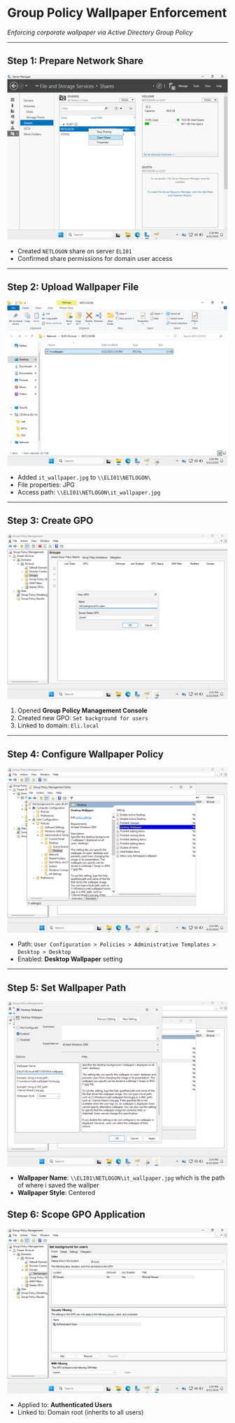 # Group Policy Wallpaper Enforcement  
*Enforcing corporate wallpaper via Active Directory Group Policy*

---

## Step 1: Prepare Network Share  
![NETLOGON Share Configuration](gpo%201.png)  
- Created `NETLOGON` share on server `ELI01`  
- Confirmed share permissions for domain user access  
 

---

## Step 2: Upload Wallpaper File  
![Wallpaper File in Share](gpo%202.png)  
- Added `it_wallpaper.jpg` to `\\ELI01\NETLOGON\`  
- File properties: JPG
- Access path: `\\ELI01\NETLOGON\it_wallpaper.jpg`  

---

## Step 3: Create GPO  
![New GPO Creation](gpo%203.png)  
1. Opened **Group Policy Management Console**  
2. Created new GPO: `Set background for users`  
3. Linked to domain: `Eli.local`  

---

## Step 4: Configure Wallpaper Policy  
![Policy Navigation](gpo%204.png)  
- Path: `User Configuration > Policies > Administrative Templates > Desktop > Desktop`  
- Enabled: **Desktop Wallpaper** setting  

---

## Step 5: Set Wallpaper Path  
![Wallpaper Configuration](gpo%205.png)  
- **Wallpaper Name**: `\\ELI01\NETLOGON\it_wallpaper.jpg`  which is the path of where i saved the wallper
- **Wallpaper Style**: Centered  


## Step 6: Scope GPO Application  
![GPO Security Filtering](gpo%206.png)  
- Applied to: **Authenticated Users**  
- Linked to: Domain root (inherits to all users)  
 
